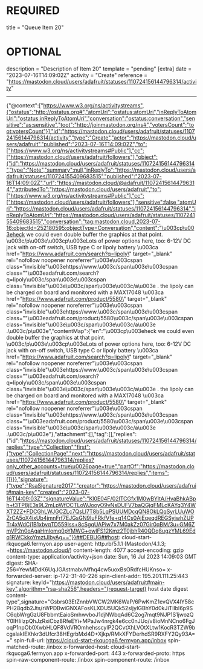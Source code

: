 
# REQUIRED
title = "Queue Item 20"
# OPTIONAL
description = "Description of Item 20"
template = "pending"
[extra]
date = "2023-07-16T14:09:02Z"
activity = "Create"
reference = "https://mastodon.cloud/users/adafruit/statuses/110724156144796314/activity"

---
{"@context":["https://www.w3.org/ns/activitystreams",{"ostatus":"http://ostatus.org#","atomUri":"ostatus:atomUri","inReplyToAtomUri":"ostatus:inReplyToAtomUri","conversation":"ostatus:conversation","sensitive":"as:sensitive","toot":"http://joinmastodon.org/ns#","votersCount":"toot:votersCount"}],"id":"https://mastodon.cloud/users/adafruit/statuses/110724156144796314/activity","type":"Create","actor":"https://mastodon.cloud/users/adafruit","published":"2023-07-16T14:09:02Z","to":["https://www.w3.org/ns/activitystreams#Public"],"cc":["https://mastodon.cloud/users/adafruit/followers"],"object":{"id":"https://mastodon.cloud/users/adafruit/statuses/110724156144796314","type":"Note","summary":null,"inReplyTo":"https://mastodon.cloud/users/adafruit/statuses/110724155409683515","published":"2023-07-16T14:09:02Z","url":"https://mastodon.cloud/@adafruit/110724156144796314","attributedTo":"https://mastodon.cloud/users/adafruit","to":["https://www.w3.org/ns/activitystreams#Public"],"cc":["https://mastodon.cloud/users/adafruit/followers"],"sensitive":false,"atomUri":"https://mastodon.cloud/users/adafruit/statuses/110724156144796314","inReplyToAtomUri":"https://mastodon.cloud/users/adafruit/statuses/110724155409683515","conversation":"tag:mastodon.cloud,2023-07-16:objectId=252180595:objectType=Conversation","content":"\u003cp\u003eheck we could even double buffer the graphics at that point. \u003c/p\u003e\u003cp\u003eLots of power options here, too: 6-12V DC jack with on-off switch, USB type C or lipoly battery \u003ca href=\"https://www.adafruit.com/search?q=lipoly\" target=\"_blank\" rel=\"nofollow noopener noreferrer\"\u003e\u003cspan class=\"invisible\"\u003ehttps://www.\u003c/span\u003e\u003cspan class=\"\"\u003eadafruit.com/search?q=lipoly\u003c/span\u003e\u003cspan class=\"invisible\"\u003e\u003c/span\u003e\u003c/a\u003e . the lipoly can be charged on board and monitored with a MAX17048 \u003ca href=\"https://www.adafruit.com/product/5580\" target=\"_blank\" rel=\"nofollow noopener noreferrer\"\u003e\u003cspan class=\"invisible\"\u003ehttps://www.\u003c/span\u003e\u003cspan class=\"\"\u003eadafruit.com/product/5580\u003c/span\u003e\u003cspan class=\"invisible\"\u003e\u003c/span\u003e\u003c/a\u003e .\u003c/p\u003e","contentMap":{"en":"\u003cp\u003eheck we could even double buffer the graphics at that point. \u003c/p\u003e\u003cp\u003eLots of power options here, too: 6-12V DC jack with on-off switch, USB type C or lipoly battery \u003ca href=\"https://www.adafruit.com/search?q=lipoly\" target=\"_blank\" rel=\"nofollow noopener noreferrer\"\u003e\u003cspan class=\"invisible\"\u003ehttps://www.\u003c/span\u003e\u003cspan class=\"\"\u003eadafruit.com/search?q=lipoly\u003c/span\u003e\u003cspan class=\"invisible\"\u003e\u003c/span\u003e\u003c/a\u003e . the lipoly can be charged on board and monitored with a MAX17048 \u003ca href=\"https://www.adafruit.com/product/5580\" target=\"_blank\" rel=\"nofollow noopener noreferrer\"\u003e\u003cspan class=\"invisible\"\u003ehttps://www.\u003c/span\u003e\u003cspan class=\"\"\u003eadafruit.com/product/5580\u003c/span\u003e\u003cspan class=\"invisible\"\u003e\u003c/span\u003e\u003c/a\u003e .\u003c/p\u003e"},"attachment":[],"tag":[],"replies":{"id":"https://mastodon.cloud/users/adafruit/statuses/110724156144796314/replies","type":"Collection","first":{"type":"CollectionPage","next":"https://mastodon.cloud/users/adafruit/statuses/110724156144796314/replies?only_other_accounts=true\u0026page=true","partOf":"https://mastodon.cloud/users/adafruit/statuses/110724156144796314/replies","items":[]}}},"signature":{"type":"RsaSignature2017","creator":"https://mastodon.cloud/users/adafruit#main-key","created":"2023-07-16T14:09:03Z","signatureValue":"Kl0E04F/02lTCGfx1M0wBYltA/HvaBhkABph+t3TP8jE3s9L2mLpWfOCTLoWJooyO9vNsDUFV7baQGjqFMLcKAYq3Y4WXT2ZZ+FDCGhLWJGCZLc7QsLI7T8b5LqPSUUMDcqQN8OkLQqSyrLUuWOZrCA5oX4ixUb4jmnFrf7EJGsGN9IuFRkfVfe+q14Cs0AjEqeqdREGSyiwhZUPTr4xWdCj1B1xbvqTD559Iss+8cSgqUAPiw7x7M0akZz07Gir0qBM/3u+GM6ZmVP2n0oAgaHmlomq0pYMWG+owlFS12Kmz2T0jbhR40QDq8ugzYML69Edq1RWCkkoYmztJlbyAg=="}}##DEBUG##host: cloud-start-rkqucga6.fermyon.app
user-agent: http.rb/5.1.1 (Mastodon/4.1.3; +https://mastodon.cloud/)
content-length: 4077
accept-encoding: gzip
content-type: application/activity+json
date: Sun, 16 Jul 2023 14:09:03 GMT
digest: SHA-256=YewMDdK6UqJGAstmabvMfhq4cw5uoxBsORdfcHUKnso=
x-forwarded-server: ip-172-31-40-226
spin-client-addr: 195.201.111.25:443
signature: keyId="https://mastodon.cloud/users/adafruit#main-key",algorithm="rsa-sha256",headers="(request-target) host date digest content-type",signature="Gsbrs03EtZnnbVWCW2MK6WaP/6PwKmZ1evQVX4lY58cPH28qdb2Jts/rWPDBwiGNXAFosKLXDU5UQk52sljyIGBhY0d0kJiTIlbI6p9SC6qbWrgGzU8FbbmtEaioSmhwvboJ1djNWbqAd6C2og7mqt9NJP1S1jwozQY0IHIiIzpQhJzRxiCbz8RfeEYi+MPaJw4nrgk4e6cc0nJUo/v8ioMnNCno6FgJoqP1npOb0XwbHLQF8VdVROmhehsscylP2QCvtXhLVOtXLtw1KocR3TZW9bcgalakIEXhkr3dUfcr38HEgrbMxI4D+Xjkp/RMkXFYDerhdSR9RXFY2Qy93A=="
spin-full-url: https://cloud-start-rkqucga6.fermyon.app/inbox
spin-matched-route: /inbox
x-forwarded-host: cloud-start-rkqucga6.fermyon.app
x-forwarded-port: 443
x-forwarded-proto: https
spin-raw-component-route: /inbox
spin-component-route: /inbox

